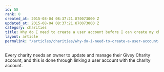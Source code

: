 ```yaml
---
id: 58
rank: 0
created_at: 2015-08-04 08:37:21.870073000 Z
updated_at: 2015-08-04 08:37:21.870073000 Z
category: charities
title: Why do I need to create a user account before I can create my charity account?
layout: article
permalink: "/articles/charities/why-do-i-need-to-create-a-user-account-before-i-can-create-my-charity-account/"
---
```

Every charity needs an owner to update and manage their Givey Charity account, and this is done through linking a user account with the charity account.

